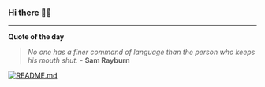 ### Hi there 👋🏻


---

**Quote of the day**

> *No one has a finer command of language than the person who keeps his mouth shut.* - **Sam Rayburn** 

[![README.md](https://github.com/marcolovazzano/marcolovazzano/actions/workflows/readme.yml/badge.svg?branch=main)](https://github.com/marcolovazzano/marcolovazzano/actions/workflows/readme.yml)
